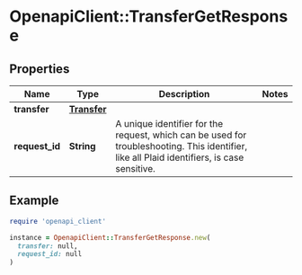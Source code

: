 # OpenapiClient::TransferGetResponse

## Properties

| Name | Type | Description | Notes |
| ---- | ---- | ----------- | ----- |
| **transfer** | [**Transfer**](Transfer.md) |  |  |
| **request_id** | **String** | A unique identifier for the request, which can be used for troubleshooting. This identifier, like all Plaid identifiers, is case sensitive. |  |

## Example

```ruby
require 'openapi_client'

instance = OpenapiClient::TransferGetResponse.new(
  transfer: null,
  request_id: null
)
```

